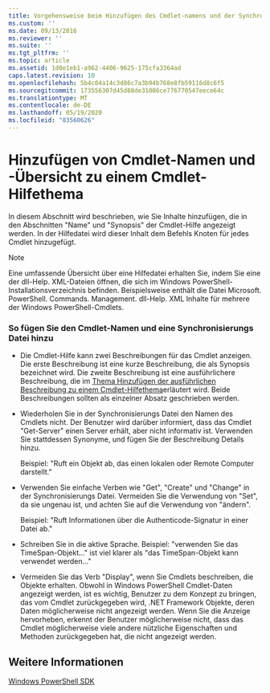 ```yaml
---
title: Vorgehensweise beim Hinzufügen des Cmdlet-namens und der Synchronisierungs Datei zu einem Cmdlet-Hilfethema | Microsoft-Dokumentation
ms.custom: ''
ms.date: 09/13/2016
ms.reviewer: ''
ms.suite: ''
ms.tgt_pltfrm: ''
ms.topic: article
ms.assetid: 1d0e1eb1-a962-4406-9625-175cfa3364ad
caps.latest.revision: 10
ms.openlocfilehash: 5b4c04a14c3d86c7a3b94b768e8fb59116d8c6f5
ms.sourcegitcommit: 173556307d45d88de31086ce776770547eece64c
ms.translationtype: MT
ms.contentlocale: de-DE
ms.lasthandoff: 05/19/2020
ms.locfileid: "83560626"
---
```

# <a name="how-to-add-the-cmdlet-name-and-synopsis-to-a-cmdlet-help-topic"></a>Hinzufügen von Cmdlet-Namen und -Übersicht zu einem Cmdlet-Hilfethema

In diesem Abschnitt wird beschrieben, wie Sie Inhalte hinzufügen, die in den Abschnitten "Name" und "Synopsis" der Cmdlet-Hilfe angezeigt werden. In der Hilfedatei wird dieser Inhalt dem Befehls Knoten für jedes Cmdlet hinzugefügt.

> [!NOTE]
> Eine umfassende Übersicht über eine Hilfedatei erhalten Sie, indem Sie eine der dll-Help. XML-Dateien öffnen, die sich im Windows PowerShell-Installationsverzeichnis befinden. Beispielsweise enthält die Datei Microsoft. PowerShell. Commands. Management. dll-Help. XML Inhalte für mehrere der Windows PowerShell-Cmdlets.

### <a name="to-add-the-cmdlet-name-and-a-synopsis"></a>So fügen Sie den Cmdlet-Namen und eine Synchronisierungs Datei hinzu

- Die Cmdlet-Hilfe kann zwei Beschreibungen für das Cmdlet anzeigen. Die erste Beschreibung ist eine kurze Beschreibung, die als Synopsis bezeichnet wird. Die zweite Beschreibung ist eine ausführlichere Beschreibung, die im [Thema Hinzufügen der ausführlichen Beschreibung zu einem Cmdlet-Hilfethema](./how-to-add-a-cmdlet-description.md)erläutert wird. Beide Beschreibungen sollten als einzelner Absatz geschrieben werden.

- Wiederholen Sie in der Synchronisierungs Datei den Namen des Cmdlets nicht. Der Benutzer wird darüber informiert, dass das Cmdlet "Get-Server" einen Server erhält, aber nicht informativ ist. Verwenden Sie stattdessen Synonyme, und fügen Sie der Beschreibung Details hinzu.

  Beispiel: "Ruft ein Objekt ab, das einen lokalen oder Remote Computer darstellt."

- Verwenden Sie einfache Verben wie "Get", "Create" und "Change" in der Synchronisierungs Datei. Vermeiden Sie die Verwendung von "Set", da sie ungenau ist, und achten Sie auf die Verwendung von "ändern".

  Beispiel: "Ruft Informationen über die Authenticode-Signatur in einer Datei ab."

- Schreiben Sie in die aktive Sprache. Beispiel: "verwenden Sie das TimeSpan-Objekt..." ist viel klarer als "das TimeSpan-Objekt kann verwendet werden..."

- Vermeiden Sie das Verb "Display", wenn Sie Cmdlets beschreiben, die Objekte erhalten. Obwohl in Windows PowerShell Cmdlet-Daten angezeigt werden, ist es wichtig, Benutzer zu dem Konzept zu bringen, das vom Cmdlet zurückgegeben wird, .NET Framework Objekte, deren Daten möglicherweise nicht angezeigt werden. Wenn Sie die Anzeige hervorheben, erkennt der Benutzer möglicherweise nicht, dass das Cmdlet möglicherweise viele andere nützliche Eigenschaften und Methoden zurückgegeben hat, die nicht angezeigt werden.

## <a name="see-also"></a>Weitere Informationen

 [Windows PowerShell SDK](../windows-powershell-reference.md)
